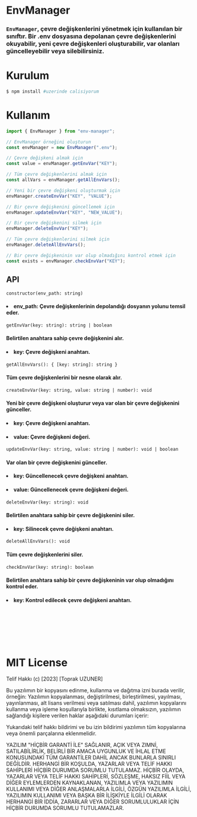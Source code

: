 # EnvManager

### `EnvManager`, çevre değişkenlerini yönetmek için kullanılan bir sınıftır. Bir .env dosyasına depolanan çevre değişkenlerini okuyabilir, yeni çevre değişkenleri oluşturabilir, var olanları güncelleyebilir veya silebilirsiniz.

# Kurulum

```bash
$ npm install #uzerinde calisiyorum
```

# Kullanım

```typescript
import { EnvManager } from "env-manager";

// EnvManager örneğini oluşturun
const envManager = new EnvManager(".env");

// Çevre değişkeni almak için
const value = envManager.getEnvVar("KEY");

// Tüm çevre değişkenlerini almak için
const allVars = envManager.getAllEnvVars();

// Yeni bir çevre değişkeni oluşturmak için
envManager.createEnvVar("KEY", "VALUE");

// Bir çevre değişkenini güncellemek için
envManager.updateEnvVar("KEY", "NEW_VALUE");

// Bir çevre değişkenini silmek için
envManager.deleteEnvVar("KEY");

// Tüm çevre değişkenlerini silmek için
envManager.deleteAllEnvVars();

// Bir çevre değişkeninin var olup olmadığını kontrol etmek için
const exists = envManager.checkEnvVar("KEY");
```

## API
`constructor(env_path: string)`

#### <li>env_path: Çevre değişkenlerinin depolandığı dosyanın yolunu temsil eder.</li>

`getEnvVar(key: string): string | boolean`

#### Belirtilen anahtara sahip çevre değişkenini alır.

#### <li>key: Çevre değişkeni anahtarı.</li>

`getAllEnvVars(): { [key: string]: string }`

#### Tüm çevre değişkenlerini bir nesne olarak alır.

`createEnvVar(key: string, value: string | number): void`

#### Yeni bir çevre değişkeni oluşturur veya var olan bir çevre değişkenini günceller.

#### <li>key: Çevre değişkeni anahtarı.</li>
#### <li>value: Çevre değişkeni değeri.</li>

`updateEnvVar(key: string, value: string | number): void | boolean`

#### Var olan bir çevre değişkenini günceller.

#### <li>key: Güncellenecek çevre değişkeni anahtarı.</li>
#### <li>value: Güncellenecek çevre değişkeni değeri.</li>

`deleteEnvVar(key: string): void`

#### Belirtilen anahtara sahip bir çevre değişkenini siler.

#### <li>key: Silinecek çevre değişkeni anahtarı.</li>

`deleteAllEnvVars(): void`

#### Tüm çevre değişkenlerini siler.

`checkEnvVar(key: string): boolean`

#### Belirtilen anahtara sahip bir çevre değişkeninin var olup olmadığını kontrol eder.

#### <li>key: Kontrol edilecek çevre değişkeni anahtarı.</li>


<br><br><br><br><br>
# MIT License

Telif Hakkı (c) [2023] [Toprak UZUNER]

Bu yazılımın bir kopyasını edinme, kullanma ve dağıtma izni burada verilir, örneğin:
Yazılımın kopyalanması, değiştirilmesi, birleştirilmesi, yayılması, yayınlanması, alt lisans verilmesi veya satılması dahil, yazılımın kopyalarını kullanma veya işleme koşullarıyla birlikte, kısıtlama olmaksızın, yazılımın sağlandığı kişilere verilen haklar aşağıdaki durumları içerir:

Yukarıdaki telif hakkı bildirimi ve bu izin bildirimi yazılımın tüm kopyalarına veya önemli parçalarına eklenmelidir.

YAZILIM "HİÇBİR GARANTİ İLE" SAĞLANIR, AÇIK VEYA ZIMNİ, SATILABİLİRLİK, BELİRLİ BİR AMACA UYGUNLUK VE İHLAL ETME KONUSUNDAKİ TÜM GARANTİLER DAHİL ANCAK BUNLARLA SINIRLI DEĞİLDİR. HERHANGİ BİR KOŞULDA, YAZARLAR VEYA TELİF HAKKI SAHİPLERİ HİÇBİR DURUMDA SORUMLU TUTULAMAZ. HİÇBİR OLAYDA, YAZARLAR VEYA TELİF HAKKI SAHİPLERİ, SÖZLEŞME, HAKSIZ FİİL VEYA DİĞER EYLEMLERDEN KAYNAKLANAN, YAZILIMLA VEYA YAZILIMIN KULLANIMI VEYA DİĞER ANLAŞMALARLA İLGİLİ, ÖZGÜN YAZILIMLA İLGİLİ, YAZILIMIN KULLANIMI VEYA BAŞKA BİR İLİŞKİYLE İLGİLİ OLARAK HERHANGİ BİR İDDİA, ZARARLAR VEYA DİĞER SORUMLULUKLAR İÇİN HİÇBİR DURUMDA SORUMLU TUTULAMAZLAR.
